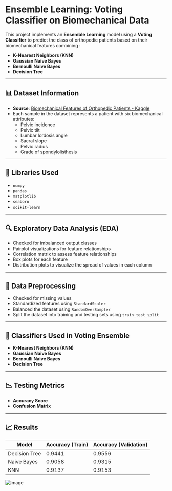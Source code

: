 #  Ensemble Learning: Voting Classifier on Biomechanical Data

This project implements an **Ensemble Learning** model using a **Voting Classifier** to predict the class of orthopedic patients based on their biomechanical features combining : 


- **K-Nearest Neighbors (KNN)**
- **Gaussian Naive Bayes**
- **Bernoulli Naive Bayes**
- **Decision Tree**

---

## 📊 Dataset Information

- **Source**: [Biomechanical Features of Orthopedic Patients - Kaggle](https://www.kaggle.com/datasets/uciml/biomechanical-features-of-orthopedic-patients/data)
- Each sample in the dataset represents a patient with six biomechanical attributes:
  - Pelvic incidence
  - Pelvic tilt
  - Lumbar lordosis angle
  - Sacral slope
  - Pelvic radius
  - Grade of spondylolisthesis

---

## 🧰 Libraries Used

- `numpy`
- `pandas`
- `matplotlib`
- `seaborn`
- `scikit-learn`

---

## 🔍 Exploratory Data Analysis (EDA)

- Checked for imbalanced output classes
- Pairplot visualizations for feature relationships
- Correlation matrix to assess feature relationships
- Box plots for each feature
- Distribution plots to visualize the spread of values in each column

---

## 🧼 Data Preprocessing

- Checked for missing values
- Standardized features using `StandardScaler`
- Balanced the dataset using `RandomOverSampler`
- Split the dataset into training and testing sets using `train_test_split`

---

## 🤖 Classifiers Used in Voting Ensemble

- **K-Nearest Neighbors (KNN)**
- **Gaussian Naive Bayes**
- **Bernoulli Naive Bayes**
- **Decision Tree**


---

## 📉 Testing Metrics

- **Accuracy Score**
- **Confusion Matrix**


---

## 📈 Results


| Model           | Accuracy (Train) | Accuracy (Validation) |
|----------------|------------------|------------------------|
| Decision Tree  | 0.9441           | 0.9556                 |
| Naive Bayes    | 0.9058           | 0.9315                 |
| KNN | 0.9137  | 0.9153                 |





![image](https://github.com/user-attachments/assets/bf5d9461-6d6d-4a89-a5d5-bac084490a67)
